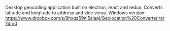 Desktop geocoding application built on electron, react and redux.
Converts latitude and longitude to address and vice versa.
Windows version: https://www.dropbox.com/s/9hxqz59ni5alepj/Geolocation%20Converter.rar?dl=0 
